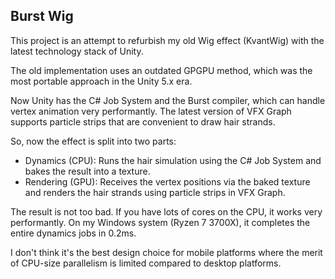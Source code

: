 Burst Wig
---------

This project is an attempt to refurbish my old Wig effect (KvantWig) with the
latest technology stack of Unity.

The old implementation uses an outdated GPGPU method, which was the most
portable approach in the Unity 5.x era.

Now Unity has the C# Job System and the Burst compiler, which can handle vertex
animation very performantly. The latest version of VFX Graph supports particle
strips that are convenient to draw hair strands.

So, now the effect is split into two parts:

- Dynamics (CPU): Runs the hair simulation using the C# Job System and bakes
  the result into a texture.
- Rendering (GPU): Receives the vertex positions via the baked texture and
  renders the hair strands using particle strips in VFX Graph.

The result is not too bad. If you have lots of cores on the CPU, it works very
performantly. On my Windows system (Ryzen 7 3700X), it completes the entire
dynamics jobs in 0.2ms.

I don't think it's the best design choice for mobile platforms where the merit
of CPU-size parallelism is limited compared to desktop platforms.
